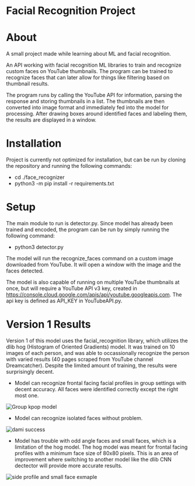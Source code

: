 # Facial Recognition Project

# About 

A small project made while learning about ML and facial recognition.

An API working with facial recognition ML libraries to train and recognize custom faces on YouTube thumbnails. The program can be trained to recognize faces that can later allow for things like filtering based on thumbnail results. 

The program runs by calling the YouTube API for information, parsing the response and storing thumbnails in a list. The thumbnails are then converted into image format and immediately fed into the model for processing. After drawing boxes around identified faces and labeling them, the results are displayed in a window. 

# Installation

Project is currently not optimized for installation, but can be run by cloning the repository and running the following commands:

* cd ./face_recognizer
* python3 -m pip install -r requirements.txt

# Setup

The main module to run is detector.py. Since model has already been trained and encoded, the program can be run by simply running the following command:

* python3 detector.py

The model will run the recognize_faces command on a custom image downloaded from YouTube. It will open a window with the image and the faces detected. 

The model is also capable of running on multiple YouTube thumbnails at once, but will require a YouTube API v3 key, created in https://console.cloud.google.com/apis/api/youtube.googleapis.com. The api key is defined as API_KEY in YouTubeAPI.py.

# Version 1 Results

Version 1 of this model uses the facial_recognition library, which utilizes the dlib hog (Histogram of Oriented Gradients) model. It was trained on 10 images of each person, and was able to occassionally recognize the person with varied results (40 pages scraped from YouTube channel Dreamcatcher). Despite the limited amount of training, the results were surprisingly decent. 

* Model can recognize frontal facing facial profiles in group settings with decent accuracy. All faces were identified correctly except the right most one.

![Group kpop model](https://github.com/williamqin14/Facial-Recognition-Project/assets/84489685/a3708178-dc7a-489e-872b-8751be9bf610)

* Model can recognize isolated faces without problem.

 ![dami success](https://github.com/williamqin14/Facial-Recognition-Project/assets/84489685/87e7dd95-85c0-4b1f-b002-acfc66646d2b)

* Model has trouble with odd angle faces and small faces, which is a limitation of the hog model. The hog model was meant for frontal facing profiles with a minimum face size of 80x80 pixels. This is an area of improvement where switching to another model like the dlib CNN dectector will provide more accurate results.

![side profile and small face exmaple](https://github.com/williamqin14/Facial-Recognition-Project/assets/84489685/fc91166d-e346-4256-ac17-464dbb9bb558)




